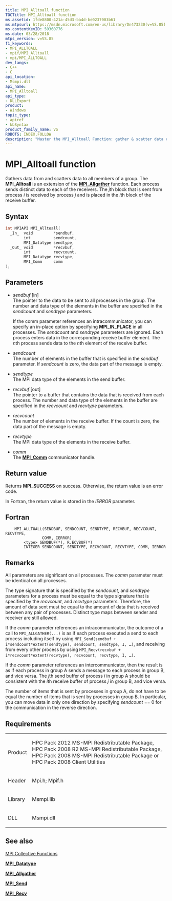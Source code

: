 ```yaml
---
title: MPI_Alltoall function
TOCTitle: MPI_Alltoall function
ms.assetid: 1fde8800-421a-45d3-ba4d-be0237003b61
ms.mtpsurl: https://msdn.microsoft.com/en-us/library/Dn473230(v=VS.85)
ms.contentKeyID: 59360776
ms.date: 03/28/2018
mtps_version: v=VS.85
f1_keywords:
- MPI_ALLTOALL
- mpif/MPI_Alltoall
- mpi/MPI_ALLTOALL
dev_langs:
- C++
- C
api_location:
- Msmpi.dll
api_name:
- MPI_Alltoall
api_type:
- DLLExport
product:
- Windows
topic_type:
- apiref
- kbSyntax
product_family_name: VS
ROBOTS: INDEX,FOLLOW
description: "Master the MPI_Alltoall Function: gather & scatter data efficiently with Microsoft's Message Passing Interface. Learn syntax, parameters & more."
---
```


# MPI\_Alltoall function

Gathers data from and scatters data to all members of a group. The **MPI\_Alltoall** is an extension of the [**MPI\_Allgather**](mpi-allgather-function.md) function. Each process sends distinct data to each of the receivers. The *j*th block that is sent from process *i* is received by process *j* and is placed in the *i*th block of the receive buffer.

## Syntax

``` c++
int MPIAPI MPI_Alltoall(
  _In_  void         *sendbuf,
        int          sendcount,
        MPI_Datatype sendtype,
  _Out_ void         *recvbuf,
        int          recvcount,
        MPI_Datatype recvtype,
        MPI_Comm     comm
);
```

## Parameters

  - *sendbuf* \[in\]  
    The pointer to the data to be sent to all processes in the group. The number and data type of the elements in the buffer are specified in the *sendcount* and *sendtype* parameters.
    
    If the comm parameter references an intracommunicator, you can specify an in-place option by specifying **MPI\_IN\_PLACE** in all processes. The *sendcount* and *sendtype* parameters are ignored. Each process enters data in the corresponding receive buffer element. The *n*th process sends data to the *n*th element of the receive buffer.

  - *sendcount*  
    The number of elements in the buffer that is specified in the *sendbuf* parameter. If *sendcount* is zero, the data part of the message is empty.

  - *sendtype*  
    The MPI data type of the elements in the send buffer.

  - *recvbuf* \[out\]  
    The pointer to a buffer that contains the data that is received from each process. The number and data type of the elements in the buffer are specified in the *recvcount* and *recvtype* parameters.

  - *recvcount*  
    The number of elements in the receive buffer. If the count is zero, the data part of the message is empty.

  - *recvtype*  
    The MPI data type of the elements in the receive buffer.

  - *comm*  
    The [**MPI\_Comm**](mpi-comm-enumeration.md) communicator handle.

## Return value

Returns **MPI\_SUCCESS** on success. Otherwise, the return value is an error code.

In Fortran, the return value is stored in the *IERROR* parameter.

## Fortran

``` FORTRAN
    MPI_ALLTOALL(SENDBUF, SENDCOUNT, SENDTYPE, RECVBUF, RECVCOUNT, RECVTYPE,
                COMM, IERROR)
        <type> SENDBUF(*), R.ECVBUF(*)
        INTEGER SENDCOUNT, SENDTYPE, RECVCOUNT, RECVTYPE, COMM, IERROR
```

## Remarks

All parameters are significant on all processes. The *comm* parameter must be identical on all processes.

The type signature that is specified by the *sendcount*, and *sendtype* parameters for a process must be equal to the type signature that is specified by the *recvcount*, and *recvtype* parameters. Therefore, the amount of data sent must be equal to the amount of data that is received between any pair of processes. Distinct type maps between sender and receiver are still allowed.

If the *comm* parameter references an intracommunicator, the outcome of a call to `MPI_ALLGATHER(...)` is as if each process executed a send to each process including itself by using `MPI_Send(sendbuf + i*sendcount*extent(sendtype), sendcount, sendtype, I, …)`, and receiving from every other process by using `MPI_Recv(recvbuf + i*recvcount*extent(recvtype), recvcount, recvtype, I, …)`.

If the *comm* parameter references an intercommunicator, then the result is as if each process in group A sends a message to each process in group B, and vice versa. The *j*th send buffer of process *i* in group A should be consistent with the *i*th receive buffer of process *j* in group B, and vice versa.

The number of items that is sent by processes in group A, do not have to be equal the number of items that is sent by processes in group B. In particular, you can move data in only one direction by specifying *sendcount* == 0 for the communication in the reverse direction.

## Requirements

<table>
<colgroup>
<col/>
<col/>
</colgroup>
<tbody>
<tr class="odd">
<td><p>Product</p></td>
<td><p>HPC Pack 2012 MS-MPI Redistributable Package, HPC Pack 2008 R2 MS-MPI Redistributable Package, HPC Pack 2008 MS-MPI Redistributable Package or HPC Pack 2008 Client Utilities</p></td>
</tr>
<tr class="even">
<td><p>Header</p></td>
<td>Mpi.h;
Mpif.h</td>
</tr>
<tr class="odd">
<td><p>Library</p></td>
<td>Msmpi.lib</td>
</tr>
<tr class="even">
<td><p>DLL</p></td>
<td>Msmpi.dll</td>
</tr>
</tbody>
</table>


## See also

[MPI Collective Functions](mpi-collective-functions.md)

[**MPI\_Datatype**](mpi-datatype-enumeration.md)

[**MPI\_Allgather**](mpi-allgather-function.md)

[**MPI\_Send**](mpi-send-function.md)

[**MPI\_Recv**](mpi-recv-function.md)


